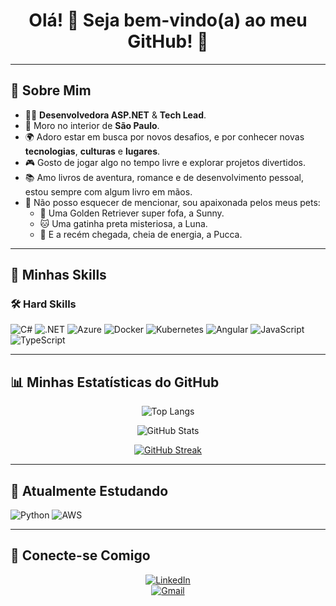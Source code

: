 
<h1 align="center">Olá! 👋 Seja bem-vindo(a) ao meu GitHub! 🐾</h1>

---

## 🐾 Sobre Mim  

- 👩‍💻 **Desenvolvedora ASP.NET** & **Tech Lead**.
- 🏡 Moro no interior de **São Paulo**.  
- 🌍 Adoro estar em busca por novos desafios, e por conhecer novas **tecnologias**, **culturas** e **lugares**.  
- 🎮 Gosto de jogar algo no tempo livre e explorar projetos divertidos.
- 📚 Amo livros de aventura, romance e de desenvolvimento pessoal, estou sempre com algum livro em mãos. 
- 🐶 Não posso esquecer de mencionar, sou apaixonada pelos meus pets:  
  - 🦮 Uma Golden Retriever super fofa, a Sunny.  
  - 🐱 Uma gatinha preta misteriosa, a Luna.  
  - 🐾 E a recém chegada, cheia de energia, a Pucca.    

---

## 🚀 **Minhas Skills**  

### 🛠️ **Hard Skills**  
![C#](https://img.shields.io/badge/-C%23-000?&logo=csharp)
![.NET](https://img.shields.io/badge/-ASP.NET-000?&logo=.net)
![Azure](https://img.shields.io/badge/-Azure-000?&logo=microsoftazure)
![Docker](https://img.shields.io/badge/-Docker-000?&logo=docker)
![Kubernetes](https://img.shields.io/badge/-Kubernetes-000?&logo=kubernetes&logoColor=white)
![Angular](https://img.shields.io/badge/-Angular-000?&logo=angular&logoColor=white)
![JavaScript](https://img.shields.io/badge/-JavaScript-000?&logo=JavaScript) 
![TypeScript](https://img.shields.io/badge/-TypeScript-000?&logo=typescript)

---

## 📊 **Minhas Estatísticas do GitHub**

<div align="center">

  ![Top Langs](https://github-readme-stats.vercel.app/api/top-langs/?username=deborapesantos&layout=compact&theme=tokyonight)

  ![GitHub Stats](https://github-readme-stats.vercel.app/api?username=deborapesantos&show_icons=true&theme=tokyonight)

  [![GitHub Streak](https://streak-stats.demolab.com?user=deborapesantos&theme=tokyonight&hide_border=true)](https://git.io/streak-stats)

</div>

---

## 🌱 **Atualmente Estudando**  
![Python](https://img.shields.io/badge/-Python-000?&logo=python)
![AWS](https://img.shields.io/badge/-AWS-000?&logo=amazonaws&logoColor=white)


---

## 💌 **Conecte-se Comigo**  
<div align="center">

[![LinkedIn](https://img.shields.io/badge/-LinkedIn-blue?style=flat&logo=linkedin)](https://linkedin.com/in/debora-pereira-santos)  
[![Gmail](https://img.shields.io/badge/-Gmail-D14836?style=flat&logo=gmail&logoColor=white)](mailto:deborapesantos@gmail.com)

</div>

